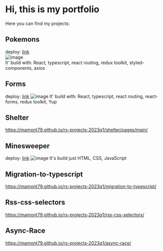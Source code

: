 # Hi, this is my portfolio
Here you can find my projects:

## Pokemons  
deploy: [link](pokemon-by-mamont.netlify.app)  
![image](https://github.com/user-attachments/assets/6ab69c73-cccc-4ab8-80bb-d7c997b0e145)  
It' build with: React, typescript, react routing, redux toolkit, styled-components, axios  

## Forms  
deploy: [link](https://form-by-mamont.netlify.app)
![image](https://github.com/user-attachments/assets/63dcc2c6-136f-46c0-b663-5d290279a53c)
It' build with: React, typescript, react routing, react-forms,  redux toolkit, Yup  

## Shelter  
https://mamont79.github.io/rs-projects-2023q1/shelter/pages/main/

##  Minesweeper  
deploy: [link](https://mamont79.github.io/rs-projects-2023q1/minesweeper/)
![image](https://github.com/user-attachments/assets/453a31ab-2e5b-4349-9288-36ffb60ca9cb)
It's build just HTML, CSS, JavaScript  

## Migration-to-typescript  
https://mamont79.github.io/rs-projects-2023q1/migration-to-typescript/

## Rss-css-selectors  
https://mamont79.github.io/rs-projects-2023q1/rss-css-selectors/

## Async-Race    
https://mamont79.github.io/rs-projects-2023q1/async-race/
